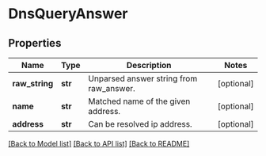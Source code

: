 # DnsQueryAnswer

## Properties
Name | Type | Description | Notes
------------ | ------------- | ------------- | -------------
**raw_string** | **str** | Unparsed answer string from raw_answer.  | [optional] 
**name** | **str** | Matched name of the given address.  | [optional] 
**address** | **str** | Can be resolved ip address.  | [optional] 

[[Back to Model list]](../README.md#documentation-for-models) [[Back to API list]](../README.md#documentation-for-api-endpoints) [[Back to README]](../README.md)

